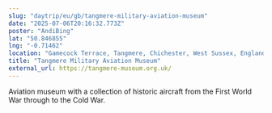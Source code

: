 ```yaml
---
slug: "daytrip/eu/gb/tangmere-military-aviation-museum"
date: "2025-07-06T20:16:32.773Z"
poster: "AndiBing"
lat: "50.846855"
lng: "-0.71462"
location: "Gamecock Terrace, Tangmere, Chichester, West Sussex, England, PO20 2ES, United Kingdom"
title: "Tangmere Military Aviation Museum"
external_url: https://tangmere-museum.org.uk/
---
```

Aviation museum with a collection of historic aircraft from the First World War through to the Cold War.